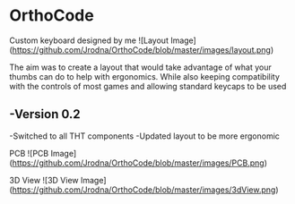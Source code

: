 # OrthoCode
Custom keyboard designed by me
![Layout Image]
(https://github.com/Jrodna/OrthoCode/blob/master/images/layout.png)


The aim was to create a layout that would take advantage of what your thumbs can do to help with ergonomics.
While also keeping compatibility with the controls of most games and allowing standard keycaps to be used

-Version 0.2
-
-Switched to all THT components
-Updated layout to be more ergonomic


PCB
![PCB Image]
(https://github.com/Jrodna/OrthoCode/blob/master/images/PCB.png)

3D View
![3D View Image]
(https://github.com/Jrodna/OrthoCode/blob/master/images/3dView.png)



